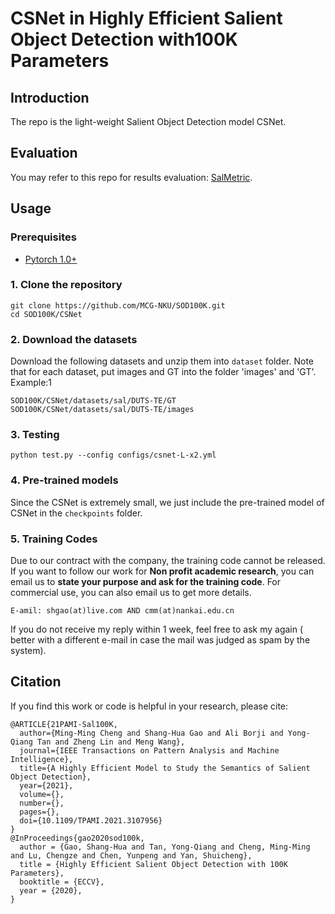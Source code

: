 # CSNet in Highly Efficient Salient Object Detection with100K Parameters

## Introduction
The repo is the light-weight Salient Object Detection model CSNet.

## Evaluation

You may refer to this repo for results evaluation: [SalMetric](https://github.com/Andrew-Qibin/SalMetric).

## Usage

### Prerequisites

- [Pytorch 1.0+](http://pytorch.org/)

### 1. Clone the repository

```shell
git clone https://github.com/MCG-NKU/SOD100K.git
cd SOD100K/CSNet
```

### 2. Download the datasets

Download the following datasets and unzip them into `dataset` folder.
Note that for each dataset, put images and GT into the folder 'images' and 'GT'.
Example:1
```
SOD100K/CSNet/datasets/sal/DUTS-TE/GT
SOD100K/CSNet/datasets/sal/DUTS-TE/images
```

### 3. Testing

```
python test.py --config configs/csnet-L-x2.yml
```

### 4. Pre-trained models
Since the CSNet is extremely small, we just include the pre-trained model of CSNet in the `checkpoints` folder.

### 5. Training Codes
Due to our contract with the company, the training code cannot be released.
If you want to follow our work for **Non profit academic research**,
you can email us to **state your purpose and ask for the training code**.
For commercial use, you can also email us to get more details.

```E-amil: shgao(at)live.com AND cmm(at)nankai.edu.cn```

If you do not receive my reply within 1 week, feel free to ask my again ( better with a different e-mail in case the mail was judged as spam by the system).

## Citation
If you find this work or code is helpful in your research, please cite:
```
@ARTICLE{21PAMI-Sal100K,
  author={Ming-Ming Cheng and Shang-Hua Gao and Ali Borji and Yong-Qiang Tan and Zheng Lin and Meng Wang},
  journal={IEEE Transactions on Pattern Analysis and Machine Intelligence}, 
  title={A Highly Efficient Model to Study the Semantics of Salient Object Detection}, 
  year={2021},
  volume={},
  number={},
  pages={},
  doi={10.1109/TPAMI.2021.3107956}
}
@InProceedings{gao2020sod100k,
  author = {Gao, Shang-Hua and Tan, Yong-Qiang and Cheng, Ming-Ming and Lu, Chengze and Chen, Yunpeng and Yan, Shuicheng},
  title = {Highly Efficient Salient Object Detection with 100K Parameters},
  booktitle = {ECCV},
  year = {2020},
}

```

